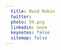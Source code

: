 ```yaml
---
  title: Maud Robin
  twitter: 
  photo: 59.png
  linkedin: none
  keynotes: false
  sitemap: false
---
```


